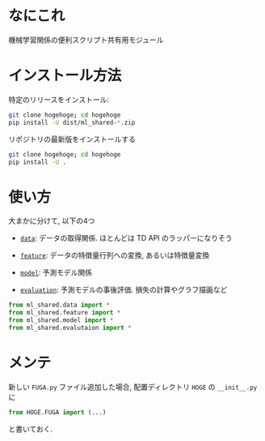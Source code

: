 # なにこれ
機械学習関係の便利スクリプト共有用モジュール

# インストール方法

特定のリリースをインストール:

```bash
git clone hogehoge; cd hogehoge
pip install -U dist/ml_shared-*.zip
```

リポジトリの最新版をインストールする

```bash
git clone hogehoge; cd hogehoge
pip install -U .
```

# 使い方

大まかに分けて, 以下の4つ

* [`data`](ml_shared/evaluation/README.md): データの取得関係. ほとんどは TD API のラッパーになりそう

* [`feature`](ml_shared/evaluation/README.md):  データの特徴量行列への変換, あるいは特徴量変換
* [`model`](ml_shared/model/README.md): 予測モデル関係
* [`evaluation`](ml_shared/evaluation/README.md): 予測モデルの事後評価. 損失の計算やグラフ描画など

```python
from ml_shared.data import *
from ml_shared.feature import *
from ml_shared.model import *
from ml_shared.evalutaion import *
```

# メンテ
新しい `FUGA.py` ファイル追加した場合, 配置ディレクトリ `HOGE` の `__init__.py` に

```python
from HOGE.FUGA import (...)
```

と書いておく.
